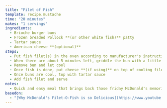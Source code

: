 ```yaml
---
title: "Filet of Fish"
template: recipe.mustache
time: "20 minutes"
makes: "1 servings"
ingredients:
  - Brioche burger buns
  - Frozen breaded Pollock **(or other white fish)** patty
  - Tartar sauce
  - American cheese **(optional)**
steps:
  - Put fish filet(s) in the oven according to manufacturer's instructions
  - When there are about 5 minutes left, griddle the bun with a little butter
  - Remove bun and let cool
  - Once fish is done, put cheese **(if using)** on top of cooling filets to melt
  - Once buns are cool, top with tartar sauce
  - Add fish filet and serve
notes:
  - Quick and easy meal that brings back those friday McDonald's memories
basedon:
  - "[Why McDonald's Filet-O-Fish is so Delicious](https://www.youtube.com/watch?v=GjDUP-JcnT0)"
---
```

